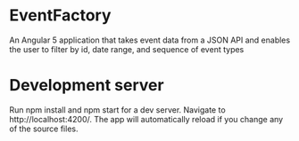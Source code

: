 # EventFactory

An Angular 5 application that takes event data from a JSON API
and enables the user to filter by id, date range, and sequence of event types

# Development server

Run npm install and npm start for a dev server. Navigate to http://localhost:4200/. The app will automatically reload if you change any of the source files.